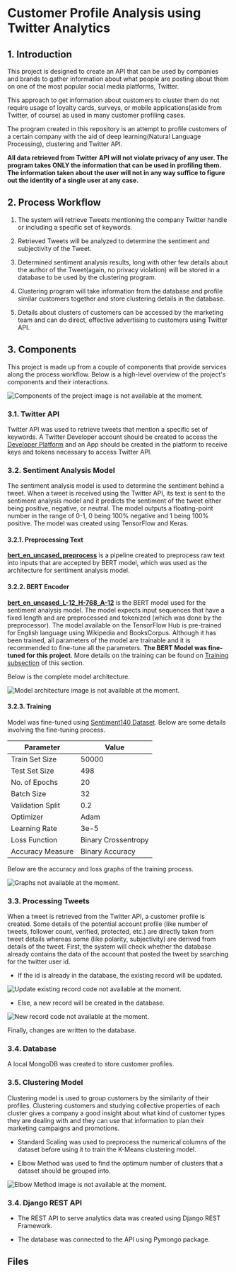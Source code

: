 # Customer Profile Analysis using Twitter Analytics

## 1. Introduction

This project is designed to create an API that can be used by companies and brands to gather information about what people are posting about them on one of the most popular social media platforms, Twitter.

This approach to get information about customers to cluster them do not require usage of loyalty cards, surveys, or mobile applications(aside from Twitter, of course) as used in many customer profiling cases.

The program created in this repository is an attempt to profile customers of a certain company with the aid of deep learning(Natural Language Processing), clustering and Twitter API.

**All data retrieved from Twitter API will not violate privacy of any user. The program takes ONLY the information that can be used in profiling them. The information taken about the user will not in any way suffice to figure out the identity of a single user at any case.**  

## 2. Process Workflow

1. The system will retrieve Tweets mentioning the company Twitter handle or including a specific set of keywords.

2. Retrieved Tweets will be analyzed to determine the sentiment and subjectivity of the Tweet.

3. Determined sentiment analysis results, long with other few details about the author of the Tweet(again, no privacy violation) will be stored in a database to be used by the clustering program.

4. Clustering program will take information from the database and profile similar customers together and store clustering details in the database.

5. Details about clusters of customers can be accessed by the marketing team and can do direct, effective advertising to customers using Twitter API.


## 3. Components

This project is made up from a couple of components that provide services along the process workflow. Below is a high-level overview of the project's components and their interactions.

![Components of the project image is not available at the moment.](docs/components.png)

### 3.1. Twitter API

Twitter API was used to retrieve tweets that mention a specific set of keywords. A Twitter Developer account should be created to access the [Developer Platform](https://developer.twitter.com/en) and an App should be created in the platform to receive keys and tokens necessary to access Twitter API.

### 3.2. Sentiment Analysis Model

The sentiment analysis model is used to determine the sentiment behind a tweet. When a tweet is received using the Twitter API, its text is sent to the sentiment analysis model and it predicts the sentiment of the tweet either being positive, negative, or neutral. The model outputs a floating-point number in the range of 0-1, 0 being 100% negative and 1 being 100% positive. The model was created using TensorFlow and Keras.

#### 3.2.1. Preprocessing Text

[**bert_en_uncased_preprocess**](https://tfhub.dev/tensorflow/bert_en_uncased_preprocess/3) is a pipeline created to preprocess raw text into inputs that are accepted by BERT model, which was used as the architecture for sentiment analysis model.

#### 3.2.2. BERT Encoder

[**bert_en_uncased_L-12_H-768_A-12**](https://tfhub.dev/tensorflow/bert_en_uncased_L-12_H-768_A-12/4) is the BERT model used for the sentiment analysis model. The model expects input sequences that have a fixed length and are preprocessed and tokenized (which was done by the preprocessor). The model available on the TensorFlow Hub is pre-trained for English language using Wikipedia and BooksCorpus. Although it has been trained, all parameters of the model are trainable and it is recommended to fine-tune all the parameters. **The BERT Model was fine-tuned for this project**. More details on the training can be found on [Training subsection](#323-training) of this section.

Below is the complete model architecture.

![Model architecture image is not available at the moment.](docs/model_archi.png)

#### 3.2.3. Training

Model was fine-tuned using [Sentiment140 Dataset](https://www.kaggle.com/kazanova/sentiment140). Below are some details involving the fine-tuning process.

| Parameter | Value |
| --------- | ----- |
| Train Set Size | 50000 |
| Test Set Size | 498 |
| No. of Epochs | 20 | 
| Batch Size | 32 |
| Validation Split | 0.2 |
| Optimizer | Adam |
| Learning Rate | 3e-5 |
| Loss Function | Binary Crossentropy |
| Accuracy Measure | Binary Accuracy |

Below are the accuracy and loss graphs of the training process.

![Graphs not available at the moment.](docs/accuracy_and_loss.png)

### 3.3. Processing Tweets

When a tweet is retrieved from the Twitter API, a customer profile is created. Some details of the potential account profile (like number of tweets, follower count, verified, protected, etc.) are directly taken from tweet details whereas some (like polarity, subjectivity) are derived from details of the tweet. First, the system will check whether the database already contains the data of the account that posted the tweet by searching for the twitter user id.

- If the id is already in the database, the existing record will be updated.

![Update existing record code not available at the moment.](docs/ss_existing.png)

- Else, a new record will be created in the database.

![New record code not available at the moment.](docs/new_profile.png)

Finally, changes are written to the database.

### 3.4. Database

A local MongoDB was created to store customer profiles.

### 3.5. Clustering Model

Clustering model is used to group customers by the similarity of their profiles. Clustering customers and studying collective properties of each cluster gives a company a good insight about what kind of customer types they are dealing with and they can use that information to plan their marketing campaigns and promotions.

- Standard Scaling was used to preprocess the numerical columns of the dataset before using it to train the K-Means clustering model. 

- Elbow Method was used to find the optimum number of clusters that a dataset should be grouped into.

![Elbow Method image is not available at the moment.](docs/elbow.png)

### 3.4. Django REST API

- The REST API to serve analytics data was created using Django REST Framework.

- The database was connected to the API using Pymongo package.

## Files



